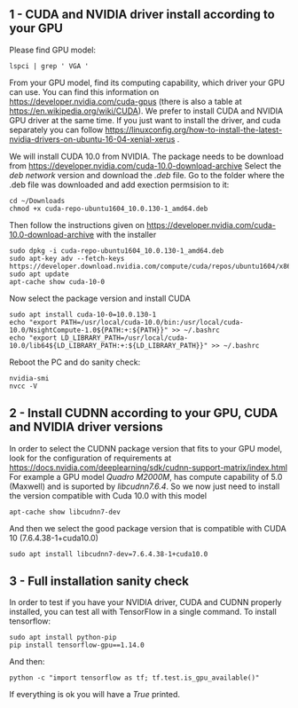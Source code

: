 ## 1 - CUDA and NVIDIA driver install according to your GPU

Please find GPU model:
```shell
lspci | grep ' VGA '
```
From your GPU model, find its computing capability, which driver your GPU can use. You can find this information on https://developer.nvidia.com/cuda-gpus (there is also a table at https://en.wikipedia.org/wiki/CUDA). We prefer to install CUDA and NVIDIA GPU driver at the same time. If you just want to install the driver, and cuda separately you can follow https://linuxconfig.org/how-to-install-the-latest-nvidia-drivers-on-ubuntu-16-04-xenial-xerus .
 
We will install CUDA 10.0 from NVIDIA. The package needs to be download from https://developer.nvidia.com/cuda-10.0-download-archive
Select the *deb network* version and download the *.deb* file. Go to the folder where the .deb file was downloaded and add exection permsision to it:
```shell
cd ~/Downloads
chmod +x cuda-repo-ubuntu1604_10.0.130-1_amd64.deb
```
Then follow the instructions given on https://developer.nvidia.com/cuda-10.0-download-archive with the installer
```shell
sudo dpkg -i cuda-repo-ubuntu1604_10.0.130-1_amd64.deb
sudo apt-key adv --fetch-keys https://developer.download.nvidia.com/compute/cuda/repos/ubuntu1604/x86_64/7fa2af80.pub
sudo apt update
apt-cache show cuda-10-0
```
Now select the package version and install CUDA
```shell
sudo apt install cuda-10-0=10.0.130-1
echo "export PATH=/usr/local/cuda-10.0/bin:/usr/local/cuda-10.0/NsightCompute-1.0${PATH:+:${PATH}}" >> ~/.bashrc
echo "export LD_LIBRARY_PATH=/usr/local/cuda-10.0/lib64${LD_LIBRARY_PATH:+:${LD_LIBRARY_PATH}}" >> ~/.bashrc
```
Reboot the PC and do sanity check:
```shell
nvidia-smi
nvcc -V
```

## 2 - Install CUDNN according to your GPU, CUDA and NVIDIA driver versions

In order to select the CUDNN package version that fits to your GPU model, look for the configuration of requirements at https://docs.nvidia.com/deeplearning/sdk/cudnn-support-matrix/index.html
For example a GPU model *Quadro M2000M*, has compute capability of 5.0 (Maxwell) and is suported by *libcudnn7.6.4*. So we now just need to install the version compatible with Cuda 10.0 with this model
```shell
apt-cache show libcudnn7-dev
```
And then we select the good package version that is compatible with CUDA 10 (7.6.4.38-1+cuda10.0)
```shell
sudo apt install libcudnn7-dev=7.6.4.38-1+cuda10.0
```

## 3 - Full installation sanity check

In order to test if you have your NVIDIA driver, CUDA and CUDNN properly installed, you can test all with TensorFlow in a single command. To install tensorflow:
```shell
sudo apt install python-pip
pip install tensorflow-gpu==1.14.0
```
And then:
```shell
python -c "import tensorflow as tf; tf.test.is_gpu_available()"
```
If everything is ok you will have a *True* printed.
